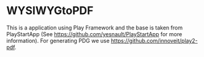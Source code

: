 # WYSIWYGtoPDF

This is a application using Play Framework and the base is taken from PlayStartApp (See https://github.com/yesnault/PlayStartApp for more information).
For generating PDG we use https://github.com/innoveit/play2-pdf. 

